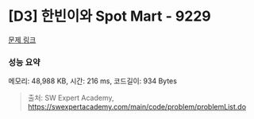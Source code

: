 # [D3] 한빈이와 Spot Mart - 9229 

[문제 링크](https://swexpertacademy.com/main/code/problem/problemDetail.do?contestProbId=AW8Wj7cqbY0DFAXN) 

### 성능 요약

메모리: 48,988 KB, 시간: 216 ms, 코드길이: 934 Bytes



> 출처: SW Expert Academy, https://swexpertacademy.com/main/code/problem/problemList.do